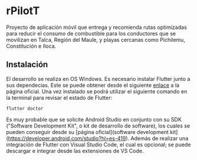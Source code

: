 # rPilotT
Proyecto de aplicación móvil que entrega y recomienda rutas optimizadas para reducir el consumo de combustible para los conductores que se movilizan en Talca, Región del Maule, y playas cercanas como Pichilemu, Constitución e Iloca.

## Instalación
El desarrollo se realiza en OS Windows. Es necesario instalar Flutter junto a sus dependecias. Este se puede obtener desde el siguiente [enlace](https://docs.flutter.dev/get-started/install/windows/mobile) a la página oficial. Una vez instalado se podrá utilizar el siguiente comando en la terminal para revisar el estado de Flutter:
```PS
flutter doctor
```
Es muy probable que se solicite Android Studio en conjunto con su SDK ("Software Development Kit", o kit de desarrollo de software), los cuales se pueden conseguir desde su [página oficial](software development kit](https://developer.android.com/studio?hl=es-419). Además de realizar una integración de Flutter con Visual Studio Code, el cual es opcional; se puede descargar e integrar desde las extensiones de VS Code.
